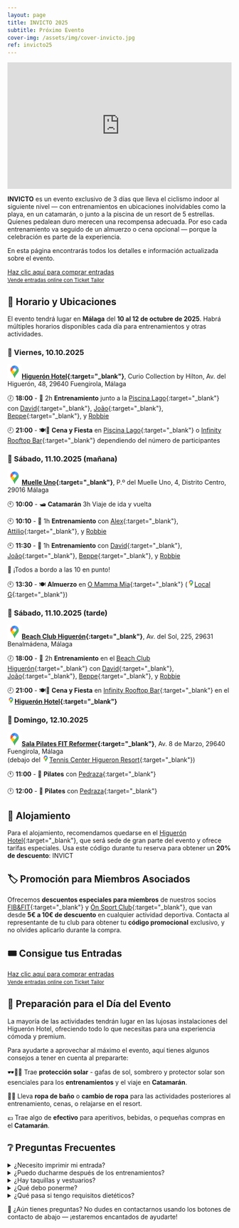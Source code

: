 ```yaml
---
layout: page
title: INVICTO 2025
subtitle: Próximo Evento
cover-img: /assets/img/cover-invicto.jpg
ref: invicto25
---
```


<div style="position: relative; padding-bottom: 56.25%; height: 0; overflow: hidden; max-width: 100%;">
  <iframe src="https://www.youtube.com/embed/1keTpFCyxaY" 
          frameborder="0" 
          allow="accelerometer; autoplay; encrypted-media; gyroscope; picture-in-picture" 
          allowfullscreen 
          style="position: absolute; top: 0; left: 0; width: 100%; height: 100%;">
  </iframe>
</div>

**INVICTO** es un evento exclusivo de 3 días que lleva el ciclismo indoor al siguiente nivel — con entrenamientos en ubicaciones inolvidables como la playa, en un catamarán, o junto a la piscina de un resort de 5 estrellas. Quienes pedalean duro merecen una recompensa adecuada. Por eso cada entrenamiento va seguido de un almuerzo o cena opcional — porque la celebración es parte de la experiencia.

En esta página encontrarás todos los detalles e información actualizada sobre el evento.

<!-- Ticket Tailor: All events (https://app.tickettailor.com/widget-embed-codes) -->
<div class="tt-widget"><div class="tt-widget-fallback"><p><a href="https://www.tickettailor.com/all-tickets/sporti/?ref=website_widget&show_search_filter=true&show_date_filter=true&show_sort=true" target="_blank">Haz clic aquí para comprar entradas</a><br /><small><a href="https://www.tickettailor.com?rf=wdg_252091" class="tt-widget-powered">Vende entradas online con Ticket Tailor</a></small></p></div><script src="https://cdn.tickettailor.com/js/widgets/min/widget.js" data-url="https://www.tickettailor.com/all-tickets/sporti/?ref=website_widget&show_search_filter=true&show_date_filter=true&show_sort=true" data-type="inline" data-inline-minimal="false" data-inline-show-logo="false" data-inline-bg-fill="true" data-inline-inherit-ref-from-url-param="" data-inline-ref="website_widget"></script></div>

## 🧭 Horario y Ubicaciones

El evento tendrá lugar en **Málaga** del **10 al 12 de octubre de 2025**. Habrá múltiples horarios disponibles cada día para entrenamientos y otras actividades.

### 📅 Viernes, 10.10.2025

**[![📍](/assets/img/google-maps-32p.png)Higuerón Hotel](https://maps.app.goo.gl/TFXyG9A6kBvdFKBs7){:target="_blank"}**,
 Curio Collection by Hilton, Av. del Higuerón, 48, 29640 Fuengirola, Málaga

🕖 **18:00** - 🚴 2h **Entrenamiento** junto a la [Piscina Lago](){:target="_blank"} con
 [David](https://www.instagram.com/davidperezaquerreta){:target="_blank"},
 [João](https://www.instagram.com/ptjoaovalente){:target="_blank"},
 [Beppe](https://www.instagram.com/beppemeglio){:target="_blank"}, y
 [Robbie](/p/trainers)

🕘 **21:00** - 🍽️🎉 **Cena y Fiesta** en [Piscina Lago](){:target="_blank"} o [Infinity Rooftop Bar](https://www.instagram.com/infinity_rooftop?igsh=NGdlc3RpNnZ5em5n){:target="_blank"} dependiendo del número de participantes

### 📅 Sábado, 11.10.2025 (mañana)

**[![📍](/assets/img/google-maps-32p.png)Muelle Uno](https://maps.app.goo.gl/PPqABMhNpAQTNfpa9){:target="_blank"}**, P.º del Muelle Uno, 4, Distrito Centro, 29016 Málaga

🕙 **10:00** - 🛥️ **Catamarán** 3h Viaje de ida y vuelta

🕙 **10:10** - 🚴 1h **Entrenamiento** con
 [Alex](https://www.instagram.com/alexfitnesslife){:target="_blank"},
 [Attilio](https://www.instagram.com/attilio.conte){:target="_blank"}, y
 [Robbie](/p/trainers)

🕙 **11:30** - 🚴 1h **Entrenamiento** con
 [David](https://www.instagram.com/davidperezaquerreta){:target="_blank"},
 [João](https://www.instagram.com/ptjoaovalente){:target="_blank"},
 [Beppe](https://www.instagram.com/beppemeglio){:target="_blank"}, y
 [Robbie](/p/trainers)

📢 ¡Todos a bordo a las 10 en punto!

🕙 **13:30** - 🍽️ **Almuerzo** en [O Mamma Mia](https://www.instagram.com/omammamia_malaga?igsh=b3o0c25vdXRiazBm){:target="_blank"} ([![📍](/assets/img/google-maps-16p.png)Local G](https://maps.app.goo.gl/GABkW4wtx6GvBXvTA){:target="_blank"})

### 📅 Sábado, 11.10.2025 (tarde)

**[![📍](/assets/img/google-maps-32p.png)Beach Club Higuerón](https://maps.app.goo.gl/Z57YycML1ffvRcDF9){:target="_blank"}**, Av. del Sol, 225, 29631 Benalmádena, Málaga

🕖 **18:00** - 🚴 2h **Entrenamiento** en el [Beach Club Higuerón](https://thebeachclubhigueron.com/){:target="_blank"} con
 [David](https://www.instagram.com/davidperezaquerreta){:target="_blank"},
 [João](https://www.instagram.com/ptjoaovalente){:target="_blank"},
 [Beppe](https://www.instagram.com/beppemeglio){:target="_blank"}, y
 [Robbie](/p/trainers)

🕘 **21:00** - 🍽️🎉 **Cena y Fiesta** en [Infinity Rooftop Bar](https://www.instagram.com/infinity_rooftop?igsh=NGdlc3RpNnZ5em5n){:target="_blank"} en el **[![📍](/assets/img/google-maps-16p.png)Higuerón Hotel](https://maps.app.goo.gl/TFXyG9A6kBvdFKBs7){:target="_blank"}**

### 📅 Domingo, 12.10.2025

**[![📍](/assets/img/google-maps-32p.png)Sala Pilates FIT Reformer](https://maps.app.goo.gl/6xjDATnaRcxikdyH7){:target="_blank"}**, Av. 8 de Marzo, 29640 Fuengirola, Málaga  
(debajo del [![📍](/assets/img/google-maps-16p.png)Tennis Center Higueron Resort](https://maps.app.goo.gl/x7zyfmfmD8hon7GK9){:target="_blank"})

🕚 **11:00** - 🧘 **Pilates** con [Pedraza](https://www.instagram.com/begopedrazapilates){:target="_blank"}

🕛 **12:00** - 🧘 **Pilates** con [Pedraza](https://www.instagram.com/begopedrazapilates){:target="_blank"}

## 🏨 Alojamiento

Para el alojamiento, recomendamos quedarse en el [Higuerón Hotel](https://www.hilton.com/en/hotels/agprhqq-higueron-hotel-malaga/){:target="_blank"},
que será sede de gran parte del evento y ofrece tarifas especiales. Usa este código durante tu reserva para obtener un **20% de descuento**: INVICT

## 🏷️ Promoción para Miembros Asociados

Ofrecemos **descuentos especiales para miembros** de nuestros socios [FIB&FIT](https://www.fibefit.it/){:target="_blank"} y [Ón Sport Club](https://higueronsportclub.com/es/){:target="_blank"}, que van desde **5€ a 10€ de descuento** en cualquier actividad deportiva. Contacta al representante de tu club para obtener tu **código promocional** exclusivo, y no olvides aplicarlo durante la compra.

## 🎟️ Consigue tus Entradas
<!-- Ticket Tailor: All events (https://app.tickettailor.com/widget-embed-codes) -->
<div class="tt-widget"><div class="tt-widget-fallback"><p><a href="https://www.tickettailor.com/all-tickets/sporti/?ref=website_widget&show_search_filter=true&show_date_filter=true&show_sort=true" target="_blank">Haz clic aquí para comprar entradas</a><br /><small><a href="https://www.tickettailor.com?rf=wdg_252091" class="tt-widget-powered">Vende entradas online con Ticket Tailor</a></small></p></div><script src="https://cdn.tickettailor.com/js/widgets/min/widget.js" data-url="https://www.tickettailor.com/all-tickets/sporti/?ref=website_widget&show_search_filter=true&show_date_filter=true&show_sort=true" data-type="inline" data-inline-minimal="false" data-inline-show-logo="false" data-inline-bg-fill="true" data-inline-inherit-ref-from-url-param="" data-inline-ref="website_widget"></script></div>

## 🎒 Preparación para el Día del Evento

La mayoría de las actividades tendrán lugar en las lujosas instalaciones del Higuerón Hotel, ofreciendo todo lo que necesitas para una experiencia cómoda y premium.

Para ayudarte a aprovechar al máximo el evento, aquí tienes algunos consejos a tener en cuenta al prepararte:

🕶️🧢🧴 Trae **protección solar** - gafas de sol, sombrero y protector solar son esenciales para los **entrenamientos** y el viaje en **Catamarán**.

👙👗 Lleva **ropa de baño** o **cambio de ropa** para las actividades posteriores al entrenamiento, cenas, o relajarse en el resort.

💶 Trae algo de **efectivo** para aperitivos, bebidas, o pequeñas compras en el **Catamarán**.

## ❔ Preguntas Frecuentes

<details>
  <summary>¿Necesito imprimir mi entrada?</summary>
  No necesitas imprimirla a menos que lo prefieras. Podemos escanear tu entrada directamente desde tu teléfono — solo asegúrate de que el código QR sea visible, ya sea en tu email o como captura de pantalla. También soportamos Apple Wallet Passes.<br>
  <br>
</details>
<details>
  <summary>¿Puedo ducharme después de los entrenamientos?</summary>
  Hay duchas en el Higuerón Hotel y Beach Club pero no en el Catamarán. Sin embargo, hay aseos públicos en Muelle Uno donde puedes refrescarte.<br>
  <br>
</details>
<details>
  <summary>¿Hay taquillas y vestuarios?</summary>
  Hay vestuarios y taquillas en el Higuerón Hotel tanto para huéspedes internos como externos, que también pueden usarse al asistir a eventos en el Beach Club. El Catamarán, sin embargo, no tiene vestuarios.<br>
  <br>
</details>
<details>
  <summary>¿Qué debo ponerme?</summary>
  Recomendamos ropa deportiva para los entrenamientos, y algo cómodo o casual de resort para las comidas y eventos posteriores al entrenamiento. Puedes querer traer ropa de baño para la experiencia del Beach Club.<br>
  <br>
</details>
<details>
  <summary>¿Qué pasa si tengo requisitos dietéticos?</summary>
  ¡Haremos nuestro mejor esfuerzo para acomodarte! Por favor contáctanos con anticipación para informarnos de cualquier alergia o preferencia dietética, especialmente si planeas asistir a los almuerzos o cenas.<br>
  <br>
</details>

💬 ¿Aún tienes preguntas? No dudes en contactarnos usando los botones de contacto de abajo — ¡estaremos encantados de ayudarte!